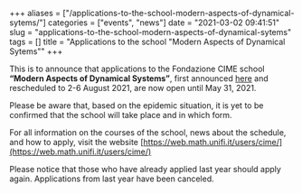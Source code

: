 +++
aliases = ["/applications-to-the-school-modern-aspects-of-dynamical-sytems/"]
categories = ["events", "news"]
date = "2021-03-02 09:41:51"
slug = "applications-to-the-school-modern-aspects-of-dynamical-sytems"
tags = []
title = "Applications to the school \"Modern Aspects of Dynamical Sytems\""
+++

This is to announce that applications to the Fondazione CIME school
**“Modern Aspects of Dynamical Systems”**, first announced
[here](https://www.dinamici.org/school-modern-aspects-of-dynamical-systems-20-24-july-2020/)
and rescheduled to 2-6 August 2021, are now open until May 31, 2021.

Please be aware that, based on the epidemic situation, it is yet to be
confirmed that the school will take place and in which form.

For all information on the courses of the school, news about the
schedule, and how to apply, visit the website
[https://web.math.unifi.it/users/cime/](https://web.math.unifi.it/users/cime/)

Please notice that those who have already applied last year should apply
again. Applications from last year have been canceled.
